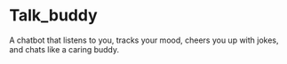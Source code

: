 # Talk_buddy
A chatbot that listens to you, tracks your mood, cheers you up with jokes, and chats like a caring buddy.
